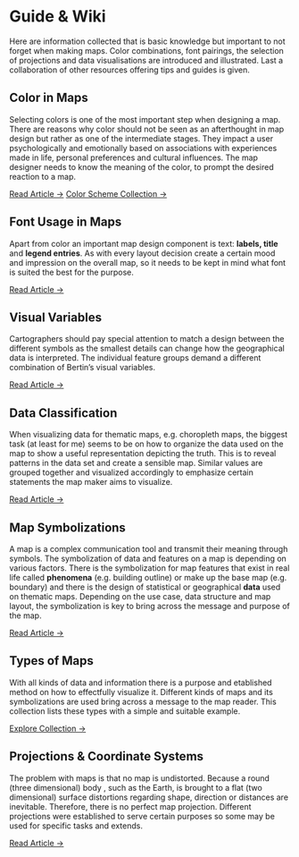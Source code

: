 # Guide & Wiki
Here are information collected that is basic knowledge but important to not forget when making maps. Color combinations, font pairings, the selection of projections and data visualisations are introduced and illustrated. Last a collaboration of other resources offering tips and guides is given. 

## Color in Maps 

Selecting colors is one of the most important step when designing a map. There are reasons why color should not be seen as an afterthought in map design but rather as one of the intermediate stages. They impact a user psychologically and emotionally based on associations with experiences made in life, personal preferences and cultural influences. The map designer needs to know the meaning of the color, to prompt the desired reaction to a map. 

<a href="/Guide/color" class="actionLinkInline"> Read Article →</a>
<a href="/Guide/colorramps" class="actionLinkInline"> Color Scheme Collection →</a>

## Font Usage in Maps
Apart from color an important map design component is text: **labels, title** and **legend entries**. As with every layout decision create a certain mood and impression on the overall map, so it needs to be kept in mind what font is suited the best for the purpose. 

<a href="/Guide/typeface" class="actionLinkInline"> Read Article →</a>
<!--a href="/Guide/fontpair" class="actionLinkInline"> Collection of Font Pairings →</a-->

## Visual Variables 
Cartographers should pay special attention to match a design between the different symbols as the smallest details can change how the geographical data is interpreted. The individual feature groups demand a different combination of Bertin’s visual variables. 

<a href="/Guide/visvar" class="actionLinkInline"> Read Article →</a>

<!--## Map Generzalization

## Visual Hierarchy-->

## Data Classification
When visualizing data for thematic maps, e.g. choropleth maps, the biggest task (at least for me) seems to be on how to organize the data used on the map to show a useful representation depicting the truth. This is to reveal patterns in the data set and create a sensible map. Similar values are grouped together and visualized accordingly to emphasize certain statements the map maker aims to visualize.

<a href="/Guide/classification" class="actionLinkInline"> Read Article →</a>

## Map Symbolizations <Badge text="in progress" type="warning"/>
A map is a complex communication tool and transmit their meaning through symbols. The symbolization of data and features on a map is depending on various factors. There is the symbolization for map features that exist in real life called **phenomena** (e.g. building outline) or make up the base map (e.g. boundary) and there is the design of statistical or geographical **data** used on thematic maps. Depending on the use case, data structure and map layout, the symbolization is key to bring across the message and purpose of the map. 

<a href="/Guide/symbols" class="actionLinkInline"> Read Article →</a>

## Types of Maps  <Badge text="in progress" type="warning"/>
With all kinds of data and information there is a purpose and etablished method on how to effectfully visualize it. Different kinds of maps and its symbolizations are used bring across a message to the map reader. This collection lists these types with a simple and suitable example.

<a href="/Guide/maptypes" class="actionLinkInline"> Explore Collection →</a>

<!-- ## Base Map Design & Multi-Scale Maps-->

## Projections & Coordinate Systems
The problem with maps is that no map is undistorted. Because a round (three dimensional) body , such as the Earth, is brought to a flat (two dimensional) surface distortions regarding shape, direction or distances are inevitable. Therefore, there is no perfect map projection. Different projections were established to serve certain purposes so some may be used for specific tasks and extends.

<a href="/Guide/projections" class="actionLinkInline"> Read Article →</a>